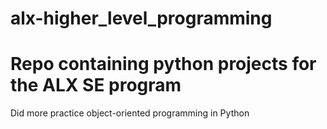 # alx-higher_level_programming
# Repo containing python projects for the ALX SE program
Did more practice object-oriented programming in Python
